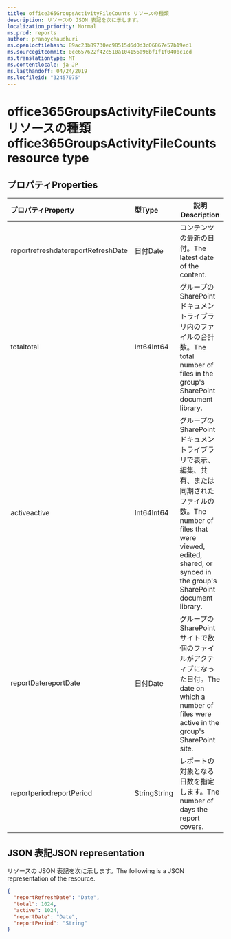```yaml
---
title: office365GroupsActivityFileCounts リソースの種類
description: リソースの JSON 表記を次に示します。
localization_priority: Normal
ms.prod: reports
author: pranoychaudhuri
ms.openlocfilehash: 89ac23b89730ec98515d6d0d3c06867e57b19ed1
ms.sourcegitcommit: 0ce657622f42c510a104156a96bf1f1f040bc1cd
ms.translationtype: MT
ms.contentlocale: ja-JP
ms.lasthandoff: 04/24/2019
ms.locfileid: "32457075"
---
```

# <a name="office365groupsactivityfilecounts-resource-type"></a><span data-ttu-id="676ed-103">office365GroupsActivityFileCounts リソースの種類</span><span class="sxs-lookup"><span data-stu-id="676ed-103">office365GroupsActivityFileCounts resource type</span></span>

## <a name="properties"></a><span data-ttu-id="676ed-104">プロパティ</span><span class="sxs-lookup"><span data-stu-id="676ed-104">Properties</span></span>

| <span data-ttu-id="676ed-105">プロパティ</span><span class="sxs-lookup"><span data-stu-id="676ed-105">Property</span></span>          | <span data-ttu-id="676ed-106">型</span><span class="sxs-lookup"><span data-stu-id="676ed-106">Type</span></span>   | <span data-ttu-id="676ed-107">説明</span><span class="sxs-lookup"><span data-stu-id="676ed-107">Description</span></span>                              |
| :---------------- | :----- | ---------------------------------------- |
| <span data-ttu-id="676ed-108">reportrefreshdate</span><span class="sxs-lookup"><span data-stu-id="676ed-108">reportRefreshDate</span></span> | <span data-ttu-id="676ed-109">日付</span><span class="sxs-lookup"><span data-stu-id="676ed-109">Date</span></span>   | <span data-ttu-id="676ed-110">コンテンツの最新の日付。</span><span class="sxs-lookup"><span data-stu-id="676ed-110">The latest date of the content.</span></span>          |
| <span data-ttu-id="676ed-111">total</span><span class="sxs-lookup"><span data-stu-id="676ed-111">total</span></span>             | <span data-ttu-id="676ed-112">Int64</span><span class="sxs-lookup"><span data-stu-id="676ed-112">Int64</span></span>  | <span data-ttu-id="676ed-113">グループの SharePoint ドキュメントライブラリ内のファイルの合計数。</span><span class="sxs-lookup"><span data-stu-id="676ed-113">The total number of files in the group's SharePoint document library.</span></span> |
| <span data-ttu-id="676ed-114">active</span><span class="sxs-lookup"><span data-stu-id="676ed-114">active</span></span>            | <span data-ttu-id="676ed-115">Int64</span><span class="sxs-lookup"><span data-stu-id="676ed-115">Int64</span></span>  | <span data-ttu-id="676ed-116">グループの SharePoint ドキュメントライブラリで表示、編集、共有、または同期されたファイルの数。</span><span class="sxs-lookup"><span data-stu-id="676ed-116">The number of files that were viewed, edited, shared, or synced in the group's SharePoint document library.</span></span> |
| <span data-ttu-id="676ed-117">reportDate</span><span class="sxs-lookup"><span data-stu-id="676ed-117">reportDate</span></span>        | <span data-ttu-id="676ed-118">日付</span><span class="sxs-lookup"><span data-stu-id="676ed-118">Date</span></span>   | <span data-ttu-id="676ed-119">グループの SharePoint サイトで数個のファイルがアクティブになった日付。</span><span class="sxs-lookup"><span data-stu-id="676ed-119">The date on which a number of files were active in the group's SharePoint site.</span></span> |
| <span data-ttu-id="676ed-120">reportperiod</span><span class="sxs-lookup"><span data-stu-id="676ed-120">reportPeriod</span></span>      | <span data-ttu-id="676ed-121">String</span><span class="sxs-lookup"><span data-stu-id="676ed-121">String</span></span> | <span data-ttu-id="676ed-122">レポートの対象となる日数を指定します。</span><span class="sxs-lookup"><span data-stu-id="676ed-122">The number of days the report covers.</span></span>    |

## <a name="json-representation"></a><span data-ttu-id="676ed-123">JSON 表記</span><span class="sxs-lookup"><span data-stu-id="676ed-123">JSON representation</span></span>

<span data-ttu-id="676ed-124">リソースの JSON 表記を次に示します。</span><span class="sxs-lookup"><span data-stu-id="676ed-124">The following is a JSON representation of the resource.</span></span>

<!-- {

  "blockType": "resource",
  "@odata.type": "microsoft.graph.office365GroupsActivityFileCounts"
} -->

```json
{
  "reportRefreshDate": "Date", 
  "total": 1024, 
  "active": 1024, 
  "reportDate": "Date", 
  "reportPeriod": "String"
}
```

